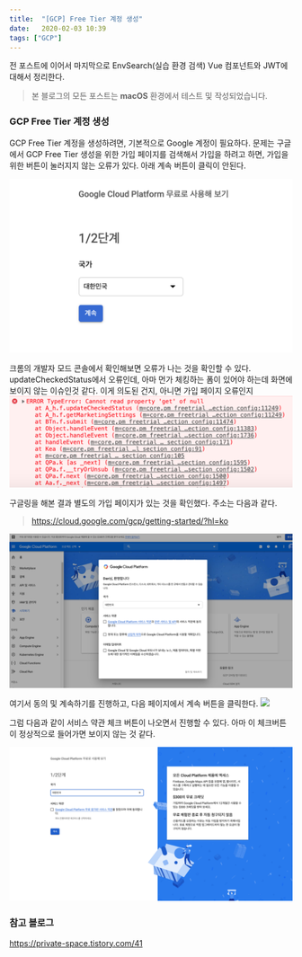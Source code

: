 ```yaml
---
title:  "[GCP] Free Tier 계정 생성"
date:   2020-02-03 10:39
tags: ["GCP"]
---
```


전 포스트에 이어서 마지막으로 EnvSearch(실습 환경 검색) Vue 컴포넌트와 JWT에 대해서 정리한다.

> 본 블로그의 모든 포스트는 **macOS** 환경에서 테스트 및 작성되었습니다.  

### GCP Free Tier 계정 생성
GCP Free Tier 계정을 생성하려면, 기본적으로 Google 계정이 필요하다. 문제는 구글에서 GCP Free Tier 생성을 위한 가입 페이지를 검색해서 가입을 하려고 하면, 가입을 위한 버튼이 눌러지지 않는 오류가 있다. 아래 계속 버튼이 클릭이 안된다.

![](../assets/images/gcp-register-error.png)

크롬의 개발자 모드 콘솔에서 확인해보면 오류가 나는 것을 확인할 수 있다. updateCheckedStatus에서 오류인데, 아마 먼가 체킹하는 폼이 있어야 하는데 화면에 보이지 않는 이슈인것 같다. 이게 의도된 건지, 아니면 가입 페이지 오류인지
![](../assets/images/gcp-register-error-message.png)

구글링을 해본 결과 별도의 가입 페이지가 있는 것을 확인했다. 주소는 다음과 같다. 
> https://cloud.google.com/gcp/getting-started/?hl=ko

![](../assets/images/gcp-register-2.png)


여기서 동의 및 계속하기를 진행하고, 다음 페이지에서 계속 버튼을 클릭한다.
![](../assets/images/gcp-register-3.png)

그럼 다음과 같이 서비스 약관 체크 버튼이 나오면서 진행할 수 있다. 아마 이 체크버튼이 정상적으로 들어가면 보이지 않는 것 같다.

![](../assets/images/gcp-register-4.png)

### 참고 블로그
https://private-space.tistory.com/41